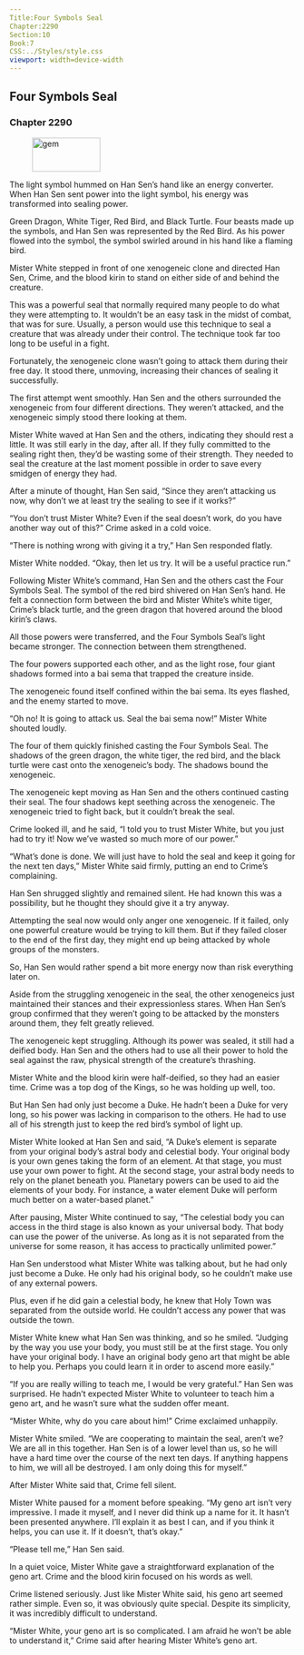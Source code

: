 ```yaml
---
Title:Four Symbols Seal 
Chapter:2290 
Section:10 
Book:7 
CSS:../Styles/style.css 
viewport: width=device-width
---
```

  
## Four Symbols Seal
### Chapter 2290
  
<figure>
	<img src="../Images/gem.gif" alt="gem" id="gem" width="120" height="60" />
</figure>
  

  
The light symbol hummed on Han Sen’s hand like an energy converter. When Han Sen sent power into the light symbol, his energy was transformed into sealing power.

Green Dragon, White Tiger, Red Bird, and Black Turtle. Four beasts made up the symbols, and Han Sen was represented by the Red Bird. As his power flowed into the symbol, the symbol swirled around in his hand like a flaming bird.

Mister White stepped in front of one xenogeneic clone and directed Han Sen, Crime, and the blood kirin to stand on either side of and behind the creature.

This was a powerful seal that normally required many people to do what they were attempting to. It wouldn’t be an easy task in the midst of combat, that was for sure. Usually, a person would use this technique to seal a creature that was already under their control. The technique took far too long to be useful in a fight.

Fortunately, the xenogeneic clone wasn’t going to attack them during their free day. It stood there, unmoving, increasing their chances of sealing it successfully.

The first attempt went smoothly. Han Sen and the others surrounded the xenogeneic from four different directions. They weren’t attacked, and the xenogeneic simply stood there looking at them.

Mister White waved at Han Sen and the others, indicating they should rest a little. It was still early in the day, after all. If they fully committed to the sealing right then, they’d be wasting some of their strength. They needed to seal the creature at the last moment possible in order to save every smidgen of energy they had.

After a minute of thought, Han Sen said, “Since they aren’t attacking us now, why don’t we at least try the sealing to see if it works?”

“You don’t trust Mister White? Even if the seal doesn’t work, do you have another way out of this?” Crime asked in a cold voice.

“There is nothing wrong with giving it a try,” Han Sen responded flatly.

Mister White nodded. “Okay, then let us try. It will be a useful practice run.”

Following Mister White’s command, Han Sen and the others cast the Four Symbols Seal. The symbol of the red bird shivered on Han Sen’s hand. He felt a connection form between the bird and Mister White’s white tiger, Crime’s black turtle, and the green dragon that hovered around the blood kirin’s claws.

All those powers were transferred, and the Four Symbols Seal’s light became stronger. The connection between them strengthened.

The four powers supported each other, and as the light rose, four giant shadows formed into a bai sema that trapped the creature inside.

The xenogeneic found itself confined within the bai sema. Its eyes flashed, and the enemy started to move.

“Oh no! It is going to attack us. Seal the bai sema now!” Mister White shouted loudly.

The four of them quickly finished casting the Four Symbols Seal. The shadows of the green dragon, the white tiger, the red bird, and the black turtle were cast onto the xenogeneic’s body. The shadows bound the xenogeneic.

The xenogeneic kept moving as Han Sen and the others continued casting their seal. The four shadows kept seething across the xenogeneic. The xenogeneic tried to fight back, but it couldn’t break the seal.

Crime looked ill, and he said, “I told you to trust Mister White, but you just had to try it! Now we’ve wasted so much more of our power.”

“What’s done is done. We will just have to hold the seal and keep it going for the next ten days,” Mister White said firmly, putting an end to Crime’s complaining.

Han Sen shrugged slightly and remained silent. He had known this was a possibility, but he thought they should give it a try anyway.

Attempting the seal now would only anger one xenogeneic. If it failed, only one powerful creature would be trying to kill them. But if they failed closer to the end of the first day, they might end up being attacked by whole groups of the monsters.

So, Han Sen would rather spend a bit more energy now than risk everything later on.

Aside from the struggling xenogeneic in the seal, the other xenogeneics just maintained their stances and their expressionless stares. When Han Sen’s group confirmed that they weren’t going to be attacked by the monsters around them, they felt greatly relieved.

The xenogeneic kept struggling. Although its power was sealed, it still had a deified body. Han Sen and the others had to use all their power to hold the seal against the raw, physical strength of the creature’s thrashing.

Mister White and the blood kirin were half-deified, so they had an easier time. Crime was a top dog of the Kings, so he was holding up well, too.

But Han Sen had only just become a Duke. He hadn’t been a Duke for very long, so his power was lacking in comparison to the others. He had to use all of his strength just to keep the red bird’s symbol of light up.

Mister White looked at Han Sen and said, “A Duke’s element is separate from your original body’s astral body and celestial body. Your original body is your own genes taking the form of an element. At that stage, you must use your own power to fight. At the second stage, your astral body needs to rely on the planet beneath you. Planetary powers can be used to aid the elements of your body. For instance, a water element Duke will perform much better on a water-based planet.”

After pausing, Mister White continued to say, “The celestial body you can access in the third stage is also known as your universal body. That body can use the power of the universe. As long as it is not separated from the universe for some reason, it has access to practically unlimited power.”

Han Sen understood what Mister White was talking about, but he had only just become a Duke. He only had his original body, so he couldn’t make use of any external powers.

Plus, even if he did gain a celestial body, he knew that Holy Town was separated from the outside world. He couldn’t access any power that was outside the town.

Mister White knew what Han Sen was thinking, and so he smiled. “Judging by the way you use your body, you must still be at the first stage. You only have your original body. I have an original body geno art that might be able to help you. Perhaps you could learn it in order to ascend more easily.”

“If you are really willing to teach me, I would be very grateful.” Han Sen was surprised. He hadn’t expected Mister White to volunteer to teach him a geno art, and he wasn’t sure what the sudden offer meant.

“Mister White, why do you care about him!” Crime exclaimed unhappily.

Mister White smiled. “We are cooperating to maintain the seal, aren’t we? We are all in this together. Han Sen is of a lower level than us, so he will have a hard time over the course of the next ten days. If anything happens to him, we will all be destroyed. I am only doing this for myself.”

After Mister White said that, Crime fell silent.

Mister White paused for a moment before speaking. “My geno art isn’t very impressive. I made it myself, and I never did think up a name for it. It hasn’t been presented anywhere. I’ll explain it as best I can, and if you think it helps, you can use it. If it doesn’t, that’s okay.”

“Please tell me,” Han Sen said.

In a quiet voice, Mister White gave a straightforward explanation of the geno art. Crime and the blood kirin focused on his words as well.

Crime listened seriously. Just like Mister White said, his geno art seemed rather simple. Even so, it was obviously quite special. Despite its simplicity, it was incredibly difficult to understand.

“Mister White, your geno art is so complicated. I am afraid he won’t be able to understand it,” Crime said after hearing Mister White’s geno art.